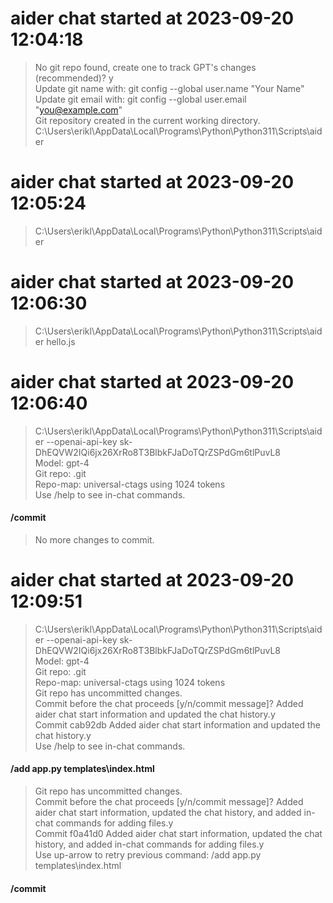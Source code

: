 
# aider chat started at 2023-09-20 12:04:18

> No git repo found, create one to track GPT's changes (recommended)? y  
> Update git name with: git config --global user.name "Your Name"  
> Update git email with: git config --global user.email "you@example.com"  
> Git repository created in the current working directory.  
> C:\Users\erikl\AppData\Local\Programs\Python\Python311\Scripts\aider  

# aider chat started at 2023-09-20 12:05:24

> C:\Users\erikl\AppData\Local\Programs\Python\Python311\Scripts\aider  

# aider chat started at 2023-09-20 12:06:30

> C:\Users\erikl\AppData\Local\Programs\Python\Python311\Scripts\aider hello.js  

# aider chat started at 2023-09-20 12:06:40

> C:\Users\erikl\AppData\Local\Programs\Python\Python311\Scripts\aider --openai-api-key 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  
> Model: gpt-4  
> Git repo: .git  
> Repo-map: universal-ctags using 1024 tokens  
> Use /help to see in-chat commands.  

#### <blank>  

#### /commit  
> No more changes to commit.  

# aider chat started at 2023-09-20 12:09:51

> C:\Users\erikl\AppData\Local\Programs\Python\Python311\Scripts\aider --openai-api-key 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  
> Model: gpt-4  
> Git repo: .git  
> Repo-map: universal-ctags using 1024 tokens  
> Git repo has uncommitted changes.  
> Commit before the chat proceeds [y/n/commit message]? Added aider chat start information and updated the chat history.y  
> Commit cab92db Added aider chat start information and updated the chat history.y  
> Use /help to see in-chat commands.  

#### /add app.py templates\index.html  
> Git repo has uncommitted changes.  
> Commit before the chat proceeds [y/n/commit message]? Added aider chat start information, updated the chat history, and added in-chat commands for adding files.y  
> Commit f0a41d0 Added aider chat start information, updated the chat history, and added in-chat commands for adding files.y  
> Use up-arrow to retry previous command: /add app.py templates\index.html  

#### /commit  

